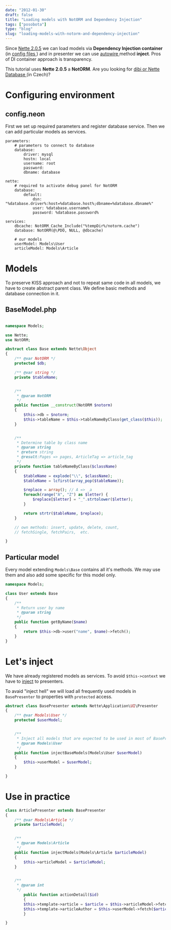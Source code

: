 ```yaml
---
date: "2012-01-30"
draft: false
title: "Loading models with NotORM and Dependency Injection"
tags: ["posobota"]
type: "blog"
slug: "loading-models-with-notorm-and-dependency-injection"
---
```


Since [Nette 2.0.5](https://forum.nette.org/en/1074-nette-framework-2-0-5-released) we can load models via **Dependency Injection container** (in [config files ]( doc:en:configuring#toc-services-definitions)) and in presenter we can use [autowire ](doc:en:configuring#toc-auto-wiring) method **inject**. Pros of DI container approach is transparency.

This tutorial uses **Nette 2.0.5** a **NotORM**. Are you looking for [dibi or Nette Database ](pla:cs:nette-database-vs-dibi) (in Czech)?


Configuring environment
===

config.neon
---

First we set up required parameters and register database service. Then we can add particular models as services.

```neon
parameters:
	# parameters to connect to database
	database:
		driver: mysql
		hostn: local
		username: root
		password:
		dbname: database

nette:
	# required to activate debug panel for NotORM
	database:
		default:
			dsn: "%database.driver%:host=%database.host%;dbname=%database.dbname%"
			user: %database.username%
			password: %database.password%

services:
	dbcache: NotORM_Cache_Include("%tempDir%/notorm.cache")
	database: NotORM(@\PDO, NULL, @dbcache)

	# our models
	userModel: Models\User
	articleModel: Models\Article
```


Models
===

To preserve KISS approach and not to repeat same code in all models, we have to create abstract parent class. We define basic methods and database connection in it.


BaseModel.php
---

```php

namespace Models;

use Nette;
use NotORM;

abstract class Base extends Nette\Object
{
	/** @var NotORM */
	protected $db;

	/** @var string */
	private $tableName;


	/**
	 * @param NotORM
	 */
	public function __construct(NotORM $notorm)
	{
		$this->db = $notorm;
		$this->tableName = $this->tableNameByClass(get_class($this));
	}


	/**
	 * Determine table by class name
	 * @param string
	 * @return string
	 * @result:Pages => pages, ArticleTag => article_tag
	 */
	private function tableNameByClass($className)
	{
		$tableName = explode("\\", $className);
		$tableName = lcfirst(array_pop($tableName));

		$replace = array(); // A => _a
		foreach(range("A", "Z") as $letter) {
			$replace[$letter] = "_".strtolower($letter);
		}

		return strtr($tableName, $replace);
	}

	// own methods: insert, update, delete, count,
	// fetchSingle, fetchPairs,  etc.

}
```

Particular model
---

Every model extending `Models\Base` contains all it's methods. We may use them and also add some specific for this model only.

```php
namespace Models;

class User extends Base
{
	/**
	 * Return user by name
	 * @param string
	 */
	public function getByName($name)
	{
		return $this->db->user("name", $name)->fetch();
	}
}
```

Let's inject
===

We have already registered models as services. To avoid `$this->context` we have to [inject](https://pla.nette.org/en/inject-autowire) to presenters.

To avaid "inject hell" we will load all frequently used models in `BasePresenter` to properties with `protected` access.

```php
abstract class BasePresenter extends Nette\Application\UI\Presenter
{
	/** @var Models\User */
	protected $userModel;


 	/**
   	 * Inject all models that are expected to be used in most of BasePresenter's ancestors
   	 * @param Models\User
	 */
	public function injectBaseModels(Models\User $userModel)
	{
		$this->userModel = $userModel;
	}

}
```

Use in practice
===


```php
class ArticlePresenter extends BasePresenter
{
	/** @var Models\Article */
	private $articleModel;


 	/**
   	 * @param Models\Article
	 */
	public function injectModels(Models\Article $articleModel)
	{
		$this->articleModel = $articleModel;
	}


	/**
	 * @param int
	 */
        public function actionDetail($id)
        {
		$this->template->article = $article = $this->articleModel->fetch($id)
		$this->template->articleAuthor = $this->userModel->fetch($article["user_id"]);
        }

}
```
